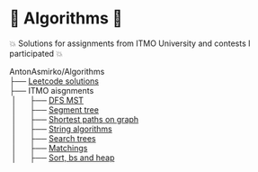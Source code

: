 # :metal: Algorithms :metal:
:boom: Solutions for assignments from ITMO University and contests I participated :boom:

AntonAsmirko/Algorithms\
├── [Leetcode solutions](https://github.com/AntonAsmirko/Algorithms/blob/main/letcode/problems.md)\
├── ITMO aisgnments\
&nbsp;│&nbsp;&nbsp;&nbsp;&nbsp;&nbsp;&nbsp;├── [DFS MST](https://github.com/AntonAsmirko/Algorithms/blob/main/DFS%2C%20MST%20ITMO%20aignments/problems.md)\
&nbsp;│&nbsp;&nbsp;&nbsp;&nbsp;&nbsp;&nbsp;├── [Segment tree](https://github.com/AntonAsmirko/Algorithms/blob/main/SegmentTree/problems.md)\
&nbsp;│&nbsp;&nbsp;&nbsp;&nbsp;&nbsp;&nbsp;├── [Shortest paths on graph](https://github.com/AntonAsmirko/Algorithms/blob/main/Shortest%20paths%20and%20Games%20on%20graphs%20ITMO%20asignments/problems.md)\
&nbsp;│&nbsp;&nbsp;&nbsp;&nbsp;&nbsp;&nbsp;├── [String algorithms](https://github.com/AntonAsmirko/Algorithms/blob/main/StringAlgorithms/problems.md)\
&nbsp;│&nbsp;&nbsp;&nbsp;&nbsp;&nbsp;&nbsp;├── [Search trees](https://github.com/AntonAsmirko/Algorithms/blob/main/Search%20Trees/problems.md)\
&nbsp;│&nbsp;&nbsp;&nbsp;&nbsp;&nbsp;&nbsp;├── [Matchings](https://github.com/AntonAsmirko/Algorithms/blob/main/Matchings/problems.md)\
&nbsp;│&nbsp;&nbsp;&nbsp;&nbsp;&nbsp;&nbsp;├── [Sort, bs and heap](https://github.com/AntonAsmirko/Algorithms/blob/main/Sorting%20algorithms%2C%20heap%2C%20bs/problems.md)
